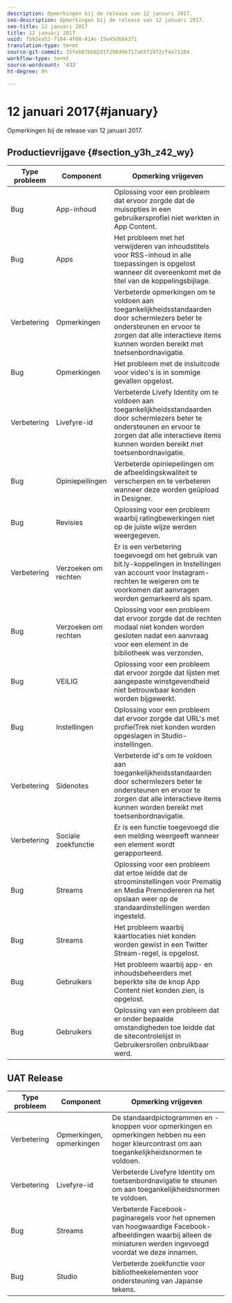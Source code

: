 ```yaml
---
description: Opmerkingen bij de release van 12 januari 2017.
seo-description: Opmerkingen bij de release van 12 januari 2017.
seo-title: 12 januari 2017
title: 12 januari 2017
uuid: fb92ea52-7184-4f08-814c-15e45d684371
translation-type: tm+mt
source-git-commit: 35feb87bb82d1f298496717a65f1972cf4e71104
workflow-type: tm+mt
source-wordcount: '433'
ht-degree: 0%

---
```



# 12 januari 2017{#january}

Opmerkingen bij de release van 12 januari 2017.

## Productievrijgave {#section_y3h_z42_wy}

| Type probleem | Component | Opmerking vrijgeven |
|--- |--- |--- |
| Bug | App-inhoud | Oplossing voor een probleem dat ervoor zorgde dat de muisopties in een gebruikersprofiel niet werkten in App Content. |
| Bug | Apps | Het probleem met het verwijderen van inhoudstitels voor RSS-inhoud in alle toepassingen is opgelost wanneer dit overeenkomt met de titel van de koppelingsbijlage. |
| Verbetering | Opmerkingen | Verbeterde opmerkingen om te voldoen aan toegankelijkheidsstandaarden door schermlezers beter te ondersteunen en ervoor te zorgen dat alle interactieve items kunnen worden bereikt met toetsenbordnavigatie. |
| Bug | Opmerkingen | Het probleem met de insluitcode voor video&#39;s is in sommige gevallen opgelost. |
| Verbetering | Livefyre-id | Verbeterde Livefy Identity om te voldoen aan toegankelijkheidsstandaarden door schermlezers beter te ondersteunen en ervoor te zorgen dat alle interactieve items kunnen worden bereikt met toetsenbordnavigatie. |
| Bug | Opiniepeilingen | Verbeterde opiniepeilingen om de afbeeldingskwaliteit te verscherpen en te verbeteren wanneer deze worden geüpload in Designer. |
| Bug | Revisies | Oplossing voor een probleem waarbij ratingbewerkingen niet op de juiste wijze werden weergegeven. |
| Verbetering | Verzoeken om rechten | Er is een verbetering toegevoegd om het gebruik van bit.ly-koppelingen in Instellingen van account voor Instagram-rechten te weigeren om te voorkomen dat aanvragen worden gemarkeerd als spam. |
| Bug | Verzoeken om rechten | Oplossing voor een probleem dat ervoor zorgde dat de rechten modaal niet konden worden gesloten nadat een aanvraag voor een element in de bibliotheek was verzonden. |
| Bug | VEILIG | Oplossing voor een probleem dat ervoor zorgde dat lijsten met aangepaste winstgevendheid niet betrouwbaar konden worden bijgewerkt. |
| Bug | Instellingen | Oplossing voor een probleem dat ervoor zorgde dat URL&#39;s met profielTrek niet konden worden opgeslagen in Studio-instellingen. |
| Verbetering | Sidenotes | Verbeterde id&#39;s om te voldoen aan toegankelijkheidsstandaarden door schermlezers beter te ondersteunen en ervoor te zorgen dat alle interactieve items kunnen worden bereikt met toetsenbordnavigatie. |
| Verbetering | Sociale zoekfunctie | Er is een functie toegevoegd die een melding weergeeft wanneer een element wordt gerapporteerd. |
| Bug | Streams | Oplossing voor een probleem dat ertoe leidde dat de stroominstellingen voor Prematig en Media Premodereren na het opslaan weer op de standaardinstellingen werden ingesteld. |
| Bug | Streams | Het probleem waarbij kaartlocaties niet konden worden gewist in een Twitter Stream-regel, is opgelost. |
| Bug | Gebruikers | Het probleem waarbij app- en inhoudsbeheerders met beperkte site de knop App Content niet konden zien, is opgelost. |
| Bug | Gebruikers | Oplossing van een probleem dat er onder bepaalde omstandigheden toe leidde dat de sitecontrolelijst in Gebruikersrollen onbruikbaar werd. |


## UAT Release

| Type probleem | Component | Opmerking vrijgeven |
|--- |--- |--- |
| Verbetering | Opmerkingen, opmerkingen | De standaardpictogrammen en -knoppen voor opmerkingen en opmerkingen hebben nu een hoger kleurcontrast om aan toegankelijkheidsnormen te voldoen. |
| Verbetering | Livefyre-id | Verbeterde Livefyre Identity om toetsenbordnavigatie te steunen om aan toegankelijkheidsnormen te voldoen. |
| Bug | Streams | Verbeterde Facebook-paginaregels voor het opnemen van hoogwaardige Facebook-afbeeldingen waarbij alleen de miniaturen werden ingevoegd voordat we deze innamen. |
| Bug | Studio | Verbeterde zoekfunctie voor bibliotheekelementen voor ondersteuning van Japanse tekens. |

